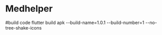 # Medhelper

#build code
flutter build apk --build-name=1.0.1 --build-number=1 --no-tree-shake-icons
 
